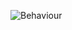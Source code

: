 ![Behaviour](https://user-images.githubusercontent.com/90825310/143778160-3edf0fef-a6e7-4d84-a71c-dde034ba0463.jpeg)
